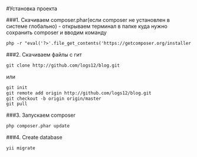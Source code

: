 
#Установка проекта

###1. Скачиваем composer.phar(если composer не установлен в системе глобально) - открываем терминал в папке куда нужно сохранить composer и вводим команду
```html
php -r "eval('?>'.file_get_contents('https://getcomposer.org/installer'));"
```

###2. Скачиваем файлы с гит

```html
git clone http://github.com/logs12/blog.git
```
или

```html
git init
git remote add origin http://github.com/logs12/blog.git
git checkout -b origin origin/master
git pull
```

###3. Запускаем composer
```html
php composer.phar update
```

###4. Create database
```html
yii migrate
```